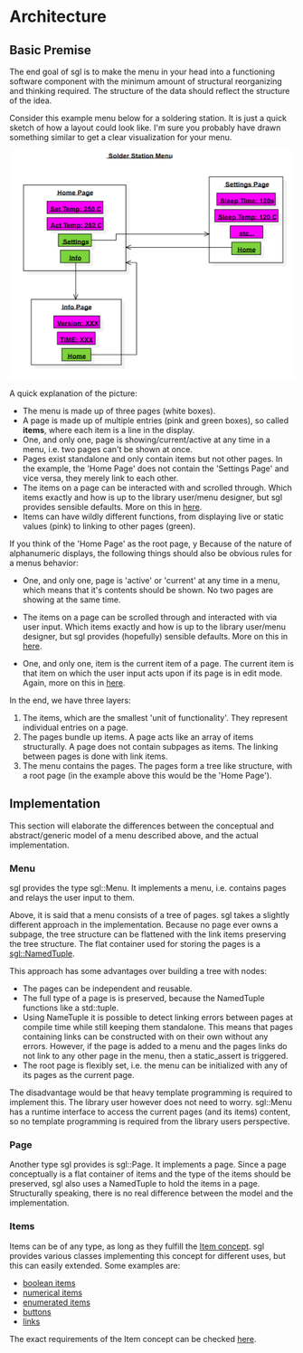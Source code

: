 # Architecture

## Basic Premise

The end goal of sgl is to make the menu in your head into a functioning software component with the minimum amount of structural reorganizing and thinking required. The structure of the data should reflect the structure of the idea.

Consider this example menu below for a soldering station. It is just a quick sketch of how a layout could look like. I'm sure you probably have drawn something similar to get a clear visualization for your menu.

![soldering station menu](images/solder_station_menu.PNG)

A quick explanation of the picture:

- The menu is made up of three pages (white boxes).
- A page is made up of multiple entries (pink and green boxes), so called **items**,
  where each item is a line in the display.
- One, and only one, page is showing/current/active at any time in a menu, i.e. two pages can't be shown at once.
- Pages exist standalone and only contain items but not other pages.
  In the example, the 'Home Page' does not contain the 'Settings Page' and vice versa, they merely link to each other.
- The items on a page can be interacted with and scrolled through.
  Which items exactly and how is up to the library user/menu designer,
  but sgl provides sensible defaults. More on this in [here](input_handling.md).
- Items can have wildly different functions, from displaying live or static values (pink) to linking to other pages (green).

If you think of the 'Home Page' as the root page, y
Because of the nature of alphanumeric displays, the following things should also be obvious rules for a menus behavior:

- One, and only one, page is 'active' or 'current' at any time in a menu, which means that it's contents should be shown. No two pages are showing at the same time.

- The items on a page can be scrolled through and interacted with via user input. Which items exactly and how is up to the library user/menu designer, but sgl provides (hopefully) sensible defaults. More on this in [here](input_handling.md).

- One, and only one, item is the current item of a page. The current item is that item on which the user input acts upon if its page is in edit mode. Again, more on this in [here](input_handling.md).

In the end, we have three layers:

1. The items, which are the smallest 'unit of functionality'. They represent individual entries on a page.
2. The pages bundle up items. A page acts like an array of items structurally. A page does not contain subpages as items. The linking between pages is done with link items.
3. The menu contains the pages. The pages form a tree like structure, with a root page (in the example above this would be the 'Home Page').

## Implementation

This section will elaborate the differences between the conceptual and abstract/generic model of a menu described above, and the actual implementation.

### Menu

sgl provides the type sgl::Menu. It implements a menu, i.e. contains pages and relays the user input to them.

Above, it is said that a menu consists of a tree of pages. sgl takes a slightly different approach in the implementation. Because no page ever owns a subpage, the tree structure can be flattened with the link items preserving the tree structure. The flat container used for storing the pages is a [sgl::NamedTuple](#NamedTuple).

This approach has some advantages over building a tree with nodes:

- The pages can be independent and reusable.
- The full type of a page is is preserved, because the NamedTuple functions like a std::tuple.
- Using NameTuple it is possible to detect linking errors between pages at compile time while still keeping them standalone. This means that pages containing links can be constructed with  on their own without any errors. However, if the page is added to a menu and the pages links do not link to any other page in the menu, then a static_assert is triggered.
- The root page is flexibly set, i.e. the menu can be initialized with any of its pages as the current page.
  
The disadvantage would be that heavy template programming is required to implement this. The library user however does not need to worry. sgl::Menu has a runtime interface to access the current pages (and its items) content, so no template programming is required from the library users perspective.

### Page

Another type sgl provides is sgl::Page. It implements a page. Since a page conceptually is a flat container of items and the type of the items should be preserved, sgl also uses a NamedTuple to hold the items in a page. Structurally speaking, there is no real difference between the model and the implementation.

### Items

Items can be of any type, as long as they fulfill the [Item concept](concepts.md#item).
sgl provides various classes implementing this concept for different uses, but this can easily extended. Some examples are:

- [boolean items](#sgl::Boolean)
- [numerical items](#sgl::Numeric)
- [enumerated items](#sgl::Enum)
- [buttons](#sgl::Button)
- [links](#sgl::PageLink)
  
The exact requirements of the Item concept can be checked [here](concepts.md).
